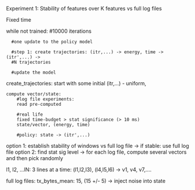 Experiment 1:
Stability of features over K features vs full log files

Fixed time

while not trained: #10000 iterations

      #one update to the policy model

      #step 1: create trajectories: (itr,...) -> energy, time -> (itr',...) ->
      #N trajectories

      #update the model

create_trajectories:
	start with some initial (itr,...) - uniform,

	compute vector/state:
		#log file experiments:
		read pre-computed

		#real life
		fixed time-budget > stat significance (> 10 ms)
		state/vector, (energy, time)

		#policy: state -> (itr',...)

option 1: establish stability of windows vs full log file -> if stable: use full log file
option 2: find stat sig level -> for each log file, compute several vectors and then pick randomly

l1, l2, ...lN:
    3 lines at a time: (l1,l2,l3), (l4,l5,l6) -> v1, v4, v7,....

full log files: tx_bytes_mean: 15, (15 +/- 5)
     -> inject noise into state

	
	    